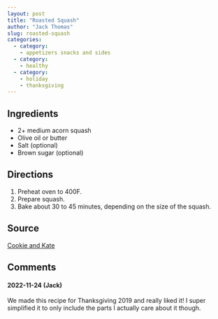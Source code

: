 ```yaml
---
layout: post
title: "Roasted Squash"
author: "Jack Thomas"
slug: roasted-squash
categories:
  - category:
    - appetizers snacks and sides
  - category:
    - healthy
  - category:
    - holiday
    - thanksgiving
---
```


## Ingredients

- 2+ medium acorn squash
- Olive oil or butter
- Salt (optional)
- Brown sugar (optional)

## Directions

1. Preheat oven to 400F.
2. Prepare squash.
3. Bake about 30 to 45 minutes, depending on the size of the squash.

## Source

[Cookie and Kate](https://cookieandkate.com/roasted-acorn-squash-recipe/)

## Comments

#### 2022-11-24 (Jack)

We made this recipe for Thanksgiving 2019 and really liked it! I super simplified it to only include the parts I actually care about it though.

